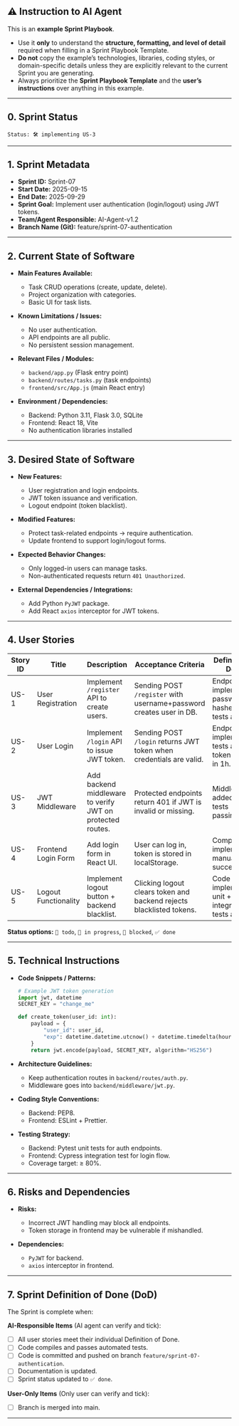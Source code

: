 ## ⚠️ Instruction to AI Agent

This is an **example Sprint Playbook**.

* Use it **only** to understand the **structure, formatting, and level of detail** required when filling in a Sprint Playbook Template.
* **Do not** copy the example’s technologies, libraries, coding styles, or domain-specific details unless they are explicitly relevant to the current Sprint you are generating.
* Always prioritize the **Sprint Playbook Template** and the **user’s instructions** over anything in this example.

---

## 0. Sprint Status

```
Status: 🛠️ implementing US-3
```

---

## 1. Sprint Metadata

* **Sprint ID:** Sprint-07
* **Start Date:** 2025-09-15
* **End Date:** 2025-09-29
* **Sprint Goal:** Implement user authentication (login/logout) using JWT tokens.
* **Team/Agent Responsible:** AI-Agent-v1.2
* **Branch Name (Git):** feature/sprint-07-authentication

---

## 2. Current State of Software

* **Main Features Available:**

  * Task CRUD operations (create, update, delete).
  * Project organization with categories.
  * Basic UI for task lists.

* **Known Limitations / Issues:**

  * No user authentication.
  * API endpoints are all public.
  * No persistent session management.

* **Relevant Files / Modules:**

  * `backend/app.py` (Flask entry point)
  * `backend/routes/tasks.py` (task endpoints)
  * `frontend/src/App.js` (main React entry)

* **Environment / Dependencies:**

  * Backend: Python 3.11, Flask 3.0, SQLite
  * Frontend: React 18, Vite
  * No authentication libraries installed

---

## 3. Desired State of Software

* **New Features:**

  * User registration and login endpoints.
  * JWT token issuance and verification.
  * Logout endpoint (token blacklist).

* **Modified Features:**

  * Protect task-related endpoints → require authentication.
  * Update frontend to support login/logout forms.

* **Expected Behavior Changes:**

  * Only logged-in users can manage tasks.
  * Non-authenticated requests return `401 Unauthorized`.

* **External Dependencies / Integrations:**

  * Add Python `PyJWT` package.
  * Add React `axios` interceptor for JWT tokens.

---

## 4. User Stories

| Story ID | Title                | Description                                               | Acceptance Criteria                                                  | Definition of Done                                       | Assignee | Status |
| -------- | -------------------- | --------------------------------------------------------- | -------------------------------------------------------------------- | -------------------------------------------------------- | -------- | ------ |
| US-1     | User Registration    | Implement `/register` API to create users.                | Sending POST `/register` with username+password creates user in DB.  | Endpoint implemented, password hashed, unit tests added. | AI-Agent | ✅ done |
| US-2     | User Login           | Implement `/login` API to issue JWT token.                | Sending POST `/login` returns JWT token when credentials are valid.  | Endpoint implemented, tests added, token expires in 1h.  | AI-Agent | ✅ done |
| US-3     | JWT Middleware       | Add backend middleware to verify JWT on protected routes. | Protected endpoints return 401 if JWT is invalid or missing.         | Middleware added, all tests passing.                     | AI-Agent | 🚧 in progress |
| US-4     | Frontend Login Form  | Add login form in React UI.                               | User can log in, token is stored in localStorage.                    | Component implemented, manual test successful.           | AI-Agent | 🔲 todo |
| US-5     | Logout Functionality | Implement logout button + backend blacklist.              | Clicking logout clears token and backend rejects blacklisted tokens. | Code implemented, unit + integration tests added.        | AI-Agent | 🔲 todo |

**Status options:** `🔲 todo`, `🚧 in progress`, `🚫 blocked`, `✅ done`

---

## 5. Technical Instructions

* **Code Snippets / Patterns:**

  ```python
  # Example JWT token generation
  import jwt, datetime
  SECRET_KEY = "change_me"

  def create_token(user_id: int):
      payload = {
          "user_id": user_id,
          "exp": datetime.datetime.utcnow() + datetime.timedelta(hours=1)
      }
      return jwt.encode(payload, SECRET_KEY, algorithm="HS256")
  ```

* **Architecture Guidelines:**

  * Keep authentication routes in `backend/routes/auth.py`.
  * Middleware goes into `backend/middleware/jwt.py`.

* **Coding Style Conventions:**

  * Backend: PEP8.
  * Frontend: ESLint + Prettier.

* **Testing Strategy:**

  * Backend: Pytest unit tests for auth endpoints.
  * Frontend: Cypress integration test for login flow.
  * Coverage target: ≥ 80%.

---

## 6. Risks and Dependencies

* **Risks:**

  * Incorrect JWT handling may block all endpoints.
  * Token storage in frontend may be vulnerable if mishandled.

* **Dependencies:**

  * `PyJWT` for backend.
  * `axios` interceptor in frontend.

---

## 7. Sprint Definition of Done (DoD)

The Sprint is complete when:

**AI-Responsible Items** (AI agent can verify and tick):
* [ ] All user stories meet their individual Definition of Done.
* [ ] Code compiles and passes automated tests.
* [ ] Code is committed and pushed on branch `feature/sprint-07-authentication`.
* [ ] Documentation is updated.
* [ ] Sprint status updated to `✅ done`.

**User-Only Items** (Only user can verify and tick):
* [ ] Branch is merged into main.

---

